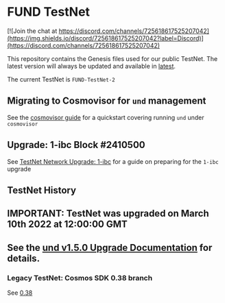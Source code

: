 # FUND TestNet

[![Join the chat at https://discord.com/channels/725618617525207042](https://img.shields.io/discord/725618617525207042?label=Discord)](https://discord.com/channels/725618617525207042)

This repository contains the Genesis files used for our public TestNet. The latest version will always be 
updated and available in [latest](https://github.com/unification-com/testnet/tree/master/latest).  

The current TestNet is `FUND-TestNet-2`

## Migrating to Cosmovisor for `und` management

See the [cosmovisor guide](cosmovisor.md) for a quickstart covering running `und` under `cosmovisor`

## Upgrade: 1-ibc Block #2410500

See [TestNet Network Upgrade: 1-ibc](1-ibc_upgrade.md) for a guide on preparing for the `1-ibc` upgrade

## TestNet History

## IMPORTANT: TestNet was upgraded on March 10th 2022 at 12:00:00 GMT
## See the [und v1.5.0 Upgrade Documentation](042_upgrade.md) for details.

### Legacy TestNet: Cosmos SDK 0.38 branch

See [0.38](legacy/0.38/README.md)
